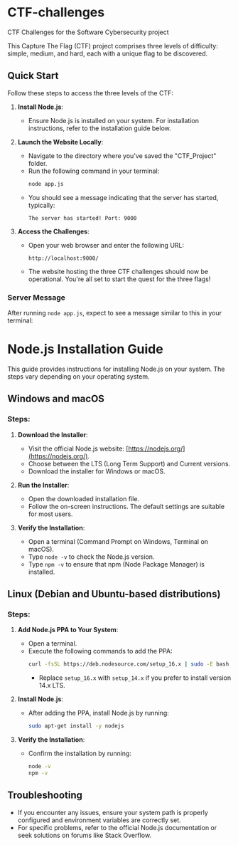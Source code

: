 # CTF-challenges
CTF Challenges for the Software Cybersecurity project

This Capture The Flag (CTF) project comprises three levels of difficulty: simple, medium, and hard, each with a unique flag to be discovered.

## Quick Start

Follow these steps to access the three levels of the CTF:

1. **Install Node.js**:
   - Ensure Node.js is installed on your system. For installation instructions, refer to the installation guide below.

2. **Launch the Website Locally**:
   - Navigate to the directory where you've saved the "CTF_Project" folder.
   - Run the following command in your terminal:
     ```bash
     node app.js
     ```
   - You should see a message indicating that the server has started, typically:
     ```
     The server has started! Port: 9000
     ```

3. **Access the Challenges**:
   - Open your web browser and enter the following URL:
     ```
     http://localhost:9000/
     ```
   - The website hosting the three CTF challenges should now be operational. You're all set to start the quest for the three flags!

### Server Message
After running `node app.js`, expect to see a message similar to this in your terminal:


# Node.js Installation Guide

This guide provides instructions for installing Node.js on your system. The steps vary depending on your operating system.

## Windows and macOS

### Steps:

1. **Download the Installer**:
   - Visit the official Node.js website: [https://nodejs.org/](https://nodejs.org/).
   - Choose between the LTS (Long Term Support) and Current versions.
   - Download the installer for Windows or macOS.

2. **Run the Installer**:
   - Open the downloaded installation file.
   - Follow the on-screen instructions. The default settings are suitable for most users.

3. **Verify the Installation**:
   - Open a terminal (Command Prompt on Windows, Terminal on macOS).
   - Type `node -v` to check the Node.js version.
   - Type `npm -v` to ensure that npm (Node Package Manager) is installed.

## Linux (Debian and Ubuntu-based distributions)

### Steps:

1. **Add Node.js PPA to Your System**:
   - Open a terminal.
   - Execute the following commands to add the PPA:
     ```bash
     curl -fsSL https://deb.nodesource.com/setup_16.x | sudo -E bash -
     ```
     - Replace `setup_16.x` with `setup_14.x` if you prefer to install version 14.x LTS.

2. **Install Node.js**:
   - After adding the PPA, install Node.js by running:
     ```bash
     sudo apt-get install -y nodejs
     ```

3. **Verify the Installation**:
   - Confirm the installation by running:
     ```bash
     node -v
     npm -v
     ```

## Troubleshooting

- If you encounter any issues, ensure your system path is properly configured and environment variables are correctly set.
- For specific problems, refer to the official Node.js documentation or seek solutions on forums like Stack Overflow.
